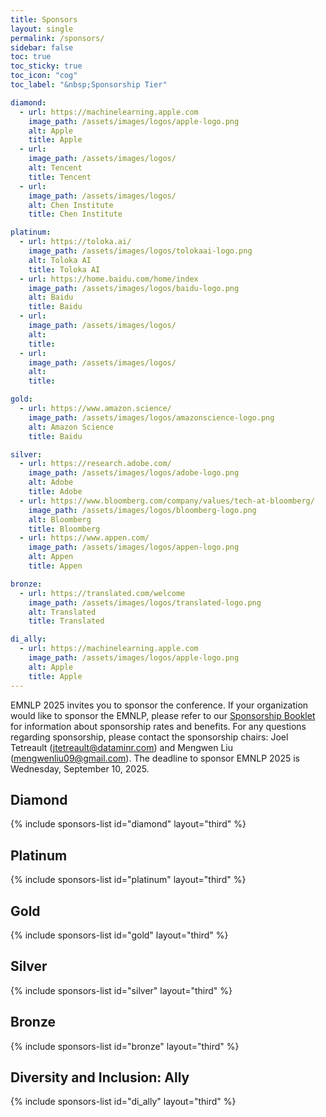 ```yaml
---
title: Sponsors
layout: single
permalink: /sponsors/
sidebar: false
toc: true
toc_sticky: true
toc_icon: "cog"
toc_label: "&nbsp;Sponsorship Tier"

diamond:
  - url: https://machinelearning.apple.com
    image_path: /assets/images/logos/apple-logo.png
    alt: Apple
    title: Apple
  - url: 
    image_path: /assets/images/logos/
    alt: Tencent
    title: Tencent
  - url: 
    image_path: /assets/images/logos/
    alt: Chen Institute
    title: Chen Institute

platinum:
  - url: https://toloka.ai/
    image_path: /assets/images/logos/tolokaai-logo.png
    alt: Toloka AI
    title: Toloka AI
  - url: https://home.baidu.com/home/index
    image_path: /assets/images/logos/baidu-logo.png
    alt: Baidu
    title: Baidu
  - url: 
    image_path: /assets/images/logos/
    alt: 
    title:
  - url: 
    image_path: /assets/images/logos/
    alt: 
    title:

gold:
  - url: https://www.amazon.science/
    image_path: /assets/images/logos/amazonscience-logo.png
    alt: Amazon Science
    title: Baidu

silver:
  - url: https://research.adobe.com/
    image_path: /assets/images/logos/adobe-logo.png
    alt: Adobe
    title: Adobe
  - url: https://www.bloomberg.com/company/values/tech-at-bloomberg/
    image_path: /assets/images/logos/bloomberg-logo.png
    alt: Bloomberg
    title: Bloomberg
  - url: https://www.appen.com/
    image_path: /assets/images/logos/appen-logo.png
    alt: Appen
    title: Appen

bronze:
  - url: https://translated.com/welcome
    image_path: /assets/images/logos/translated-logo.png
    alt: Translated
    title: Translated

di_ally:
  - url: https://machinelearning.apple.com
    image_path: /assets/images/logos/apple-logo.png
    alt: Apple
    title: Apple
---
```


EMNLP 2025 invites you to sponsor the conference. If your organization would like to sponsor the EMNLP, please refer to our [Sponsorship Booklet](/assets/Sponsorship%20brochure%20for%20ACL%202025%20conferences.pdf) for information about sponsorship rates and benefits. For any questions regarding sponsorship, please contact the sponsorship chairs: Joel Tetreault (<jtetreault@dataminr.com>) and Mengwen Liu (<mengwenliu09@gmail.com>). The deadline to sponsor EMNLP 2025 is Wednesday, September 10, 2025.

<style>
.sponsors-list { justify-content: flex-start; }
.sponsors-list > a {
  display: flex;
  flex-direction: row;
  justify-content: center;
  background-color: #fff;
  border: 1px solid #d3d3d3;
  border-radius: 5px;
  align-items: center;
  margin: 0.2em;
  padding: 0.5em;
  text-align: center;
}
.sponsors-list a { text-decoration: none; }
.sponsors-list > a > .dummy-padding { margin-top: 100%; }
.sponsors-list > a > img { margin: 0; }
.sponsors-list > a:hover { box-shadow: 0 0 10px #00000044; }
.sponsors-list > a:hover > img { box-shadow: none !important; }
</style>

## Diamond

{% include sponsors-list id="diamond" layout="third" %}

## Platinum

{% include sponsors-list id="platinum" layout="third" %}

## Gold

{% include sponsors-list id="gold" layout="third" %}

## Silver

{% include sponsors-list id="silver" layout="third" %}

## Bronze

{% include sponsors-list id="bronze" layout="third" %}

## Diversity and Inclusion: Ally

{% include sponsors-list id="di_ally" layout="third" %}